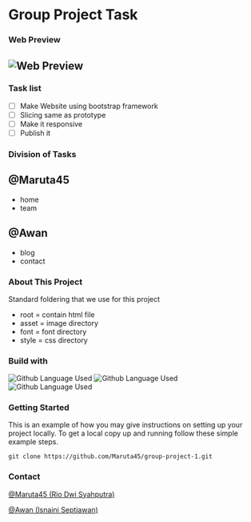 # Group Project Task

### Web Preview

![Web Preview](https://user-images.githubusercontent.com/93312306/169782687-010e416d-cde8-490d-baa7-80028d8c7447.png)
---
### Task list
- [ ]  Make Website using bootstrap framework
- [ ]  Slicing same as prototype
- [ ]  Make it responsive
- [ ]  Publish it

### Division of Tasks
@Maruta45
 -
  - home
  - team

@Awan
 -
  - blog
  - contact

### About This Project
Standard foldering that we use for this project

- root = contain html file
- asset = image directory
- font = font directory
- style = css directory

### Build with
![Github Language Used](https://img.shields.io/badge/1-Html_5-orange)
![Github Language Used](https://img.shields.io/badge/2-CSS-blue)
![Github Language Used](https://img.shields.io/badge/3-Bootstrap_5.2-blueviolet)

### Getting Started

This is an example of how you may give instructions on setting up your project locally. To get a local copy up and running follow these simple example steps.

```
git clone https://github.com/Maruta45/group-project-1.git
```

### Contact
[@Maruta45 (Rio Dwi Syahputra)](https://github.com/Maruta45)

[@Awan  (Isnaini Septiawan)](https://github.com/isnainiseptiawan)

